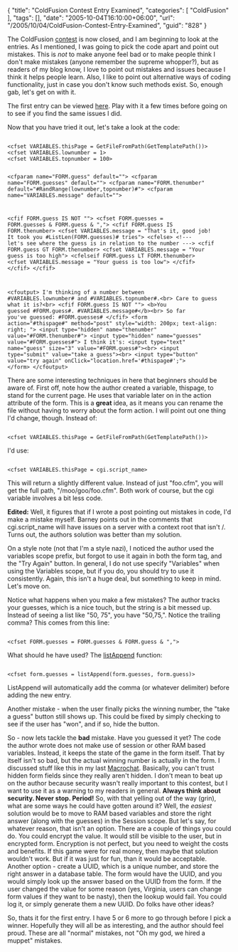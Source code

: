 {
	"title": "ColdFusion Contest Entry Examined",
	"categories": [
		"ColdFusion"
	],
	"tags": [],
	"date": "2005-10-04T16:10:00+06:00",
	"url": "/2005/10/04/ColdFusion-Contest-Entry-Examined",
	"guid": "828"
}

The ColdFusion <a href="http://ray.camdenfamily.com/index.cfm/2005/9/20/Contest-Shall-We-Play-a-Game">contest</a> is now closed, and I am beginning to look at the entries. As I mentioned, I was going to pick the code apart and point out mistakes. This is <i>not</i> to make anyone feel bad or to make people think I don't make mistakes (anyone remember the supreme whopper?), but as readers of my blog know, I love to point out mistakes and issues because I think it helps people learn. Also, I like to point out alternative ways of coding functionality, just in case you don't know such methods exist. So, enough gab, let's get on with it.

The first entry can be viewed <a href="http://ray.camdenfamily.com/demos/contest1/entry1/guessanumber.cfm">here</a>. Play with it a few times before going on to see if you find the same issues I did.
<!--more-->
Now that you have tried it out, let's take a look at the code:

<code>
&lt;cfset VARIABLES.thisPage = GetFileFromPath(GetTemplatePath())&gt;
&lt;cfset VARIABLES.lownumber = 1&gt;
&lt;cfset VARIABLES.topnumber = 100&gt;

&lt;cfparam name="FORM.guess" default=""&gt;
&lt;cfparam name="FORM.guesses" default=""&gt;
&lt;cfparam name="FORM.thenumber" default="#RandRange(lownumber,topnumber)#"&gt;
&lt;cfparam name="VARIABLES.message" default=""&gt;

&lt;cfif FORM.guess IS NOT ""&gt;
	&lt;cfset FORM.guesses = FORM.guesses & FORM.guess & ","&gt;
	&lt;cfif FORM.guess IS FORM.thenumber&gt;
		&lt;cfset VARIABLES.message = "That's it, good job! It took you #ListLen(FORM.guesses)# tries"&gt;
	&lt;cfelse&gt;
		&lt;!--- let's see where the guess is in relation to the number ---&gt;
		&lt;cfif FORM.guess GT FORM.thenumber&gt;
			&lt;cfset VARIABLES.message = "Your guess is too high"&gt;
		&lt;cfelseif FORM.guess LT FORM.thenumber&gt;
			&lt;cfset VARIABLES.message = "Your guess is too low"&gt;
		&lt;/cfif&gt;
	&lt;/cfif&gt;
&lt;/cfif&gt;

&lt;cfoutput&gt;
	I'm thinking of a number between #VARIABLES.lownumber# and #VARIABLES.topnumber#.&lt;br&gt;
	Care to guess what it is?&lt;br&gt;
	&lt;cfif FORM.guess IS NOT ""&gt;
		&lt;b&gt;You guessed #FORM.guess#. #VARIABLES.message#&lt;/b&gt;&lt;br&gt;
		So far you've guessed: #FORM.guesses#
	&lt;/cfif&gt;
	&lt;form action="#thispage#" method="post" style="width: 200px; text-align: right; "&gt;
		&lt;input type="hidden" name="thenumber" value="#FORM.thenumber#"&gt;
		&lt;input type="hidden" name="guesses" value="#FORM.guesses#"&gt;
		I think it's: &lt;input type="text" name="guess" size="3" value="#FORM.guess#"&gt;&lt;br&gt;
		&lt;input type="submit" value="take a guess"&gt;&lt;br&gt;
		&lt;input type="button" value="try again"  onClick="location.href='#thispage#';"&gt;
	&lt;/form&gt;
&lt;/cfoutput&gt;
</code>

There are some interesting techniques in here that beginners should be aware of. First off, note how the author created a variable, thispage, to stand for the current page. He uses that variable later on in the action attribute of the form. This is a <b>great</b> idea, as it means you can rename the file without having to worry about the form action. I will point out one thing I'd change, though. Instead of:

<code>
&lt;cfset VARIABLES.thisPage = GetFileFromPath(GetTemplatePath())&gt;
</code>

I'd use:

<code>
&lt;cfset VARIABLES.thisPage = cgi.script_name&gt;
</code>

This will return a slightly different value. Instead of just "foo.cfm", you will get the full path, "/moo/goo/foo.cfm". Both work of course, but the cgi variable involves a bit less code. 

<b>Edited:</b> Well, it figures that if I wrote a post pointing out mistakes in code, I'd make a mistake myself. Barney points out in the comments that cgi.script_name will have issues on a server with a context root that isn't /. Turns out, the authors solution was better than my solution. 

On a style note (not that I'm a style nazi), I noticed the author used the variables scope prefix, but forgot to use it again in both the form tag, and the "Try Again" button. In general, I do not use specify "Variables" when using the Variables scope, but if you do, you should try to use it consistently. Again, this isn't a huge deal, but something to keep in mind. Let's move on.

Notice what happens when you make a few mistakes? The author tracks your guesses, which is a nice touch, but the string is a bit messed up. Instead of seeing a list like "50, 75", you have "50,75,". Notice the trailing comma? This comes from this line:

<code>
&lt;cfset FORM.guesses = FORM.guesses & FORM.guess & ","&gt;
</code>

What should he have used? The <a href="http://livedocs.macromedia.com/coldfusion/7/htmldocs/00000547.htm#130310">listAppend</a> function:

<code>
&lt;cfset form.guesses = listAppend(form.guesses, form.guess)&gt;
</code>

ListAppend will automatically add the comma (or whatever delimiter) before adding the new entry. 

Another mistake - when the user finally picks the winning number, the "take a guess" button still shows up. This could be fixed by simply checking to see if the user has "won", and if so, hide the button.

So - now lets tackle the <b>bad</b> mistake. Have you guessed it yet? The code the author wrote does not make use of session or other RAM based variables. Instead, it keeps the state of the game in the form itself. That by itself isn't so bad, but the actual winning number is actually in the form. I discussed stuff like this in my last <a href="http://ray.camdenfamily.com/index.cfm/2005/9/14/Macrochat-Recording-and-Downloads">Macrochat</a>. Basically, you can't trust hidden form fields since they really aren't hidden. I don't mean to beat up on the author because security wasn't really important to this contest, but I want to use it as a warning to my readers in general. <b>Always think about security. Never stop. Period!</b> So, with that yelling out of the way (grin), what are some ways he could have gotten around it? Well, the <i>easiest</i> solution would be to move to RAM based variables and store the right answer (along with the guesses) in the Session scope. But let's say, for whatever reason, that isn't an option. There are a couple of things you could do. You could encrypt the value. It would still be visible to the user, but in encrypted form. Encryption is not perfect, but you need to weight the costs and benefits. If this game were for real money, then maybe that solution wouldn't work. But if it was just for fun, than it would be acceptable. Another option - create a UUID, which is a unique number, and store the right answer in a database table. The form would have the UUID, and you would simply look up the answer based on the UUID from the form. If the user changed the value for some reason (yes, Virginia, users can change form values if they want to be nasty), then the lookup would fail. You could log it, or simply generate them a new UUID. Do folks have other ideas?

So, thats it for the first entry. I have 5 or 6 more to go through before I pick a winner. Hopefully they will all be as interesting, and the author should feel proud. These are all "normal" mistakes, not "Oh my god, we hired a muppet" mistakes.